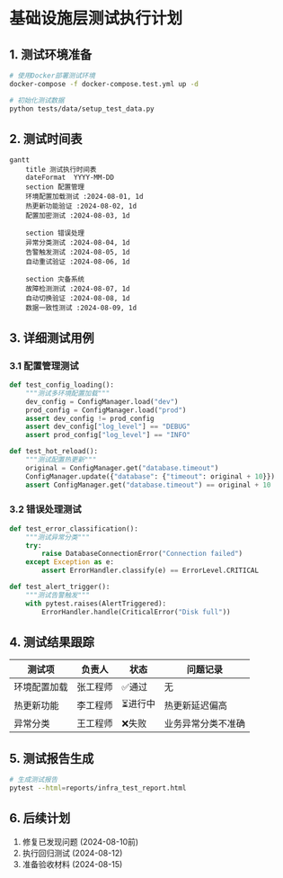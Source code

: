 # 基础设施层测试执行计划

## 1. 测试环境准备
```bash
# 使用Docker部署测试环境
docker-compose -f docker-compose.test.yml up -d

# 初始化测试数据
python tests/data/setup_test_data.py
```

## 2. 测试时间表
```mermaid
gantt
    title 测试执行时间表
    dateFormat  YYYY-MM-DD
    section 配置管理
    环境配置加载测试 :2024-08-01, 1d
    热更新功能验证 :2024-08-02, 1d
    配置加密测试 :2024-08-03, 1d

    section 错误处理
    异常分类测试 :2024-08-04, 1d
    告警触发测试 :2024-08-05, 1d
    自动重试验证 :2024-08-06, 1d

    section 灾备系统
    故障检测测试 :2024-08-07, 1d
    自动切换验证 :2024-08-08, 1d
    数据一致性测试 :2024-08-09, 1d
```

## 3. 详细测试用例

### 3.1 配置管理测试
```python
def test_config_loading():
    """测试多环境配置加载"""
    dev_config = ConfigManager.load("dev")
    prod_config = ConfigManager.load("prod")
    assert dev_config != prod_config
    assert dev_config["log_level"] == "DEBUG"
    assert prod_config["log_level"] == "INFO"

def test_hot_reload():
    """测试配置热更新"""
    original = ConfigManager.get("database.timeout")
    ConfigManager.update({"database": {"timeout": original + 10}})
    assert ConfigManager.get("database.timeout") == original + 10
```

### 3.2 错误处理测试
```python
def test_error_classification():
    """测试异常分类"""
    try:
        raise DatabaseConnectionError("Connection failed")
    except Exception as e:
        assert ErrorHandler.classify(e) == ErrorLevel.CRITICAL

def test_alert_trigger():
    """测试告警触发"""
    with pytest.raises(AlertTriggered):
        ErrorHandler.handle(CriticalError("Disk full"))
```

## 4. 测试结果跟踪
| 测试项 | 负责人 | 状态 | 问题记录 |
|--------|--------|------|----------|
| 环境配置加载 | 张工程师 | ✅通过 | 无 |
| 热更新功能 | 李工程师 | ⏳进行中 | 热更新延迟偏高 |
| 异常分类 | 王工程师 | ❌失败 | 业务异常分类不准确 |

## 5. 测试报告生成
```bash
# 生成测试报告
pytest --html=reports/infra_test_report.html
```

## 6. 后续计划
1. 修复已发现问题 (2024-08-10前)
2. 执行回归测试 (2024-08-12)
3. 准备验收材料 (2024-08-15)
